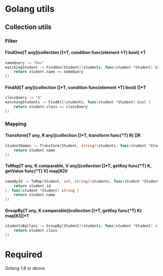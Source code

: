 # Golang utils
## Collection utils
### Filter
#### FindOne[T any](collection []*T, condition func(element *T) bool) *T
```go
nameQuery := "Boo"
matchingStudent := FindOne[Student](students, func(student *Student) bool {
    return student.name == nameQuery
})
```

#### FindAll[T any](collection []*T, condition func(element *T) bool) []*T
```go
classQuery := "A"
matchingStudents := FindAll(students, func(student *Student) bool {
    return student.class == classQuery
})
```

### Mapping
#### Transform[T any, R any](collection []*T, transform func(*T) R) []R
```go
studentNames := Transform[Student, string](students, func(student *Student) string {
    return student.name
})
```

#### ToMap[T any, K comparable, V any](collection []*T, getKey func(*T) K, getValue func(*T) V) map[K]V
```go
nameById := ToMap[Student, int, string](students, func(student *Student) int {
    return student.id
}, func(student *Student) string {
    return student.name
})
```

#### GroupBy[T any, K comparable](collection []*T, getKey func(*T) K) map[K][]*T
```go
studentsByClass := GroupBy[Student](students, func(student *Student) string {
    return student.class
})
```

# Required
Golang 1.8 or above